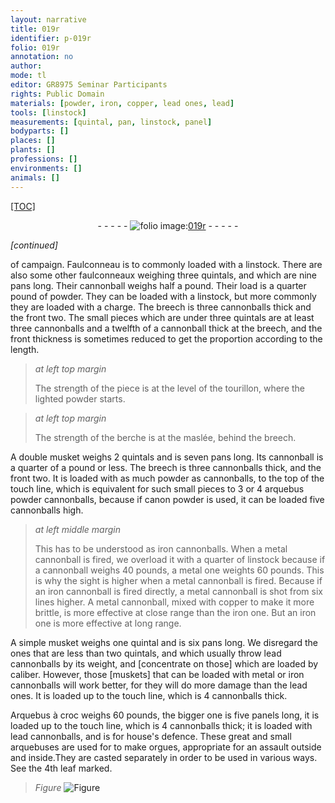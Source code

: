 ```yaml
---
layout: narrative
title: 019r
identifier: p-019r
folio: 019r
annotation: no
author:
mode: tl
editor: GR8975 Seminar Participants
rights: Public Domain
materials: [powder, iron, copper, lead ones, lead]
tools: [linstock]
measurements: [quintal, pan, linstock, panel]
bodyparts: []
places: []
plants: []
professions: []
environments: []
animals: []
---
```


<p><a href="{{ site.baseurl }}/diplomatic/">[TOC]</a></p><div class="folio" align="center">- - - - - <a href="http://gallica.bnf.fr/ark:/12148/btv1b10500001g/f43.image" target="_blank"><img src="https://cu-mkp.github.io/2017-workshop-edition/assets/photo-icon.png" alt="folio image: " style="display:inline-block; margin-bottom:-3px;"/>019r</a> - - - - - </div>  
 
*[continued]*
  
 of campaign. Faulconneau is to commonly loaded with a <span class="tl">linstock</span>. There are also some other faulconneaux weighing three <span class="ms">quintal</span>s, and which are nine <span class="ms">pan</span>s long. Their cannonball weighs half a pound. Their load is a quarter pound of <span class="m">powder</span>. They can be loaded with a <span class="tl">linstock</span>, but more commonly they are loaded with a charge. The breech is three cannonballs thick and the front two. The small pieces which are under three <span class="ms">quintal</span>s are at least three cannonballs and a twelfth of a cannonball thick at the breech, and the front thickness is sometimes reduced to get the proportion according to the length.
 
> *at left top margin*
> 
> 
>   The strength of the piece is at the level of the tourillon, where the lighted <span class="m">powder</span> starts.
 
> *at left top margin*
> 
> 
>   The strength of the berche is at the maslée, behind the breech. 
 
 A double musket weighs 2 <span class="ms">quintal</span>s and is seven <span class="ms">pan</span>s long. Its cannonball is a quarter of a pound or less. The breech is three cannonballs thick, and the front two. It is loaded with as much <span class="m">powder</span> as cannonballs, to the top of the touch line, which is equivalent for such small pieces to 3 or 4 arquebus <span class="m">powder</span> cannonballs, because if canon <span class="m">powder</span> is used, it can be loaded five cannonballs high.
 
> *at left middle margin*
> 
> 
>   This has to be understood as <span class="m">iron</span> cannonballs. When a metal cannonball is fired, we overload it with a quarter of <span class="tl"><span class="ms">linstock</span></span> because if a cannonball weighs 40 pounds, a metal one weights 60 pounds. This is why the sight is higher when a metal cannonball is fired. Because if an <span class="m">iron</span> cannonball is fired directly, a metal cannonball is shot from six lines higher. A metal cannonball, mixed with <span class="m">copper</span> to make it more brittle, is more effective at close range than the <span class="m">iron</span> one. But an <span class="m">iron</span> one is more effective at long range. 
 
 A simple musket weighs one <span class="ms">quintal</span> and is six <span class="ms">pan</span>s long. We disregard the ones that are less than two <span class="ms">quintal</span>s, and which usually throw lead cannonballs by its weight, and [concentrate on those] which are loaded by caliber. However, those [muskets] that can be loaded with metal or <span class="m">iron</span> cannonballs will work better, for they will do more damage than the <span class="m">lead ones</span>. It is loaded up to the touch line, which is 4 cannonballs thick. 
 
 Arquebus à croc weighs 60 pounds, the bigger one is five <span class="ms">panel</span>s long, it is loaded up to the touch line, which is 4 cannonballs thick; it is loaded with <span class="m">lead</span> cannonballs, and is for house's defence. These great and small arquebuses are used for to make orgues, appropriate for an assault outside and inside.They are casted separately in order to be used in various ways. See the 4th leaf marked. 
> *Figure*
> <a href="https://drive.google.com/open?id=0B9-oNrvWdlO5WWY3VjdlVktqZVk" target="_blank"><img src="https://cu-mkp.github.io/GR8975-edition/assets/photo-icon.png" alt="Figure" style="display:inline-block; margin-bottom:-3px;"/></a>
 
 
